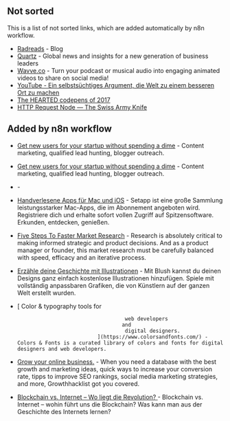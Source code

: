 ## Not sorted
This is a list of not sorted links, which are added automatically by n8n workflow.
- [Radreads](https://radreads.co/) - Blog
- [Quartz](https://qz.com/about/) - Global news and insights for a new generation of business leaders
- [Wavve.co](https://wavve.co/) - Turn your podcast or musical audio into engaging animated videos to share on social media!
- [YouTube - Ein selbstsüchtiges Argument, die Welt zu einem besseren Ort zu machen](https://www.youtube.com/watch?v=rvskMHn0sqQ)
- [The HEARTED codepens of 2017](https://codepen.io/2017/popular/pens/)
- [HTTP Request Node — The Swiss Army Knife](https://medium.com/n8n-io/http-request-node-the-swiss-army-knife-b14e22283383)
## Added by n8n workflow

- [Get new users for your startup without spending a dime](https://syften.com/) - Content marketing, qualified lead hunting, blogger outreach.

- [Get new users for your startup without spending a dime](https://syften.com/) - Content marketing, qualified lead hunting, blogger outreach.

- [](https://tracktherecovery.org/) - 


- [Handverlesene Apps für Mac und iOS](https://setapp.com/de) - Setapp ist eine große Sammlung leistungsstarker Mac-Apps, die im Abonnement angeboten wird. Registriere dich und erhalte sofort vollen Zugriff auf Spitzensoftware. Erkunden, entdecken, genießen.

- [Five Steps To Faster Market Research](https://www.forbes.com/sites/theyec/2020/11/23/five-steps-to-faster-market-research/) - Research is absolutely critical to making informed strategic and product decisions. And as a product manager or founder, this market research must be carefully balanced with speed, efficacy and an iterative process.

- [Erzähle deine Geschichte mit Illustrationen](https://blush.design/de) - Mit Blush kannst du deinen Designs ganz einfach kostenlose Illustrationen hinzufügen. Spiele mit vollständig anpassbaren Grafiken, die von Künstlern auf der ganzen Welt erstellt wurden.

- [
                                    Color & typography tools for
                                    
                                    
                                         web developers
                                        and
                                         digital designers.
                                ](https://www.colorsandfonts.com/) - Colors & Fonts is a curated library of colors and fonts for digital designers and web developers.

- [Grow  your online business.](https://growthhacklist.com/) - When you need a database with the best growth and marketing ideas, quick ways to increase your conversion rate, tipps to improve SEO rankings, social media marketing strategies, and more, Growthhacklist got you covered.

- [Blockchain vs. Internet – Wo liegt die Revolution? ](https://www.btc-echo.de/blockchain-vs-internet-wo-liegt-die-revolution/) - Blockchain vs. Internet – wohin führt uns die Blockchain? Was kann man aus der Geschichte des Internets lernen?
